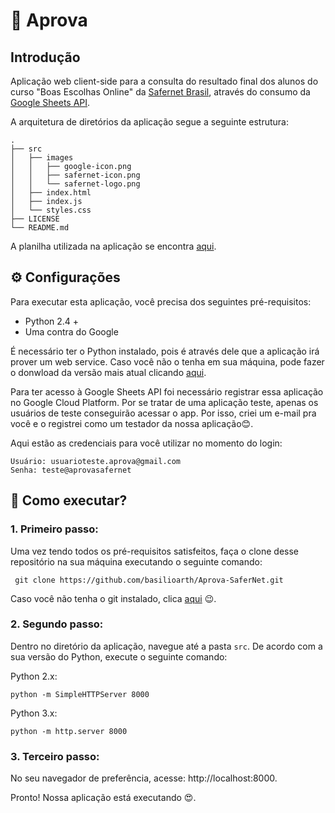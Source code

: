 # :memo: Aprova

## Introdução

Aplicação web client-side para a consulta do resultado final dos alunos do curso "Boas Escolhas Online" da [Safernet Brasil](https://new.safernet.org.br/), através do consumo da [Google Sheets API](https://developers.google.com/sheets/api).

A arquitetura de diretórios da aplicação segue a seguinte estrutura:


    .
    ├── src                    
    │   ├── images
    │   │   ├── google-icon.png
    │   │   ├── safernet-icon.png
    │   │   └── safernet-logo.png
    │   ├── index.html
    │   ├── index.js
    │   └── styles.css              
    ├── LICENSE
    └── README.md
    
 A planilha utilizada na aplicação se encontra [aqui](https://docs.google.com/spreadsheets/d/1cPefI67Fc1XFJ9sKMp1Qkp5seBmo6vK8tiEwOKxc7Uc/edit#gid=0).
 
 ## :gear: Configurações 
 
 Para executar esta aplicação, você precisa dos seguintes pré-requisitos:
 
 - Python 2.4 +
 - Uma contra do Google

É necessário ter o Python instalado, pois é através dele que a aplicação irá prover um web service. Caso você não o tenha em sua máquina, pode fazer o donwload da versão mais atual clicando [aqui](https://www.python.org/downloads/).

Para ter acesso à Google Sheets API foi necessário registrar essa aplicação no Google Cloud Platform. Por se tratar de uma aplicação teste, apenas os usuários de teste conseguirão acessar o app. Por isso, criei um e-mail pra você e o registrei como um testador da nossa aplicação:blush:.

Aqui estão as credenciais para você utilizar no momento do login:

    Usuário: usuarioteste.aprova@gmail.com
    Senha: teste@aprovasafernet

## :thinking: Como executar?

### 1. Primeiro passo:

Uma vez tendo todos os pré-requisitos satisfeitos, faça o clone desse repositório na sua máquina executando o seguinte comando:

     git clone https://github.com/basilioarth/Aprova-SaferNet.git

Caso você não tenha o git instalado, clica [aqui](https://git-scm.com/downloads) :wink:.

### 2. Segundo passo:

Dentro no diretório da aplicação, navegue até a pasta `src`. De acordo com a sua versão do Python, execute o seguinte comando:

Python 2.x:

    python -m SimpleHTTPServer 8000

Python 3.x:

    python -m http.server 8000

### 3. Terceiro passo:

No seu navegador de preferência, acesse: http://localhost:8000.

Pronto! Nossa aplicação está executando :heart_eyes:.
